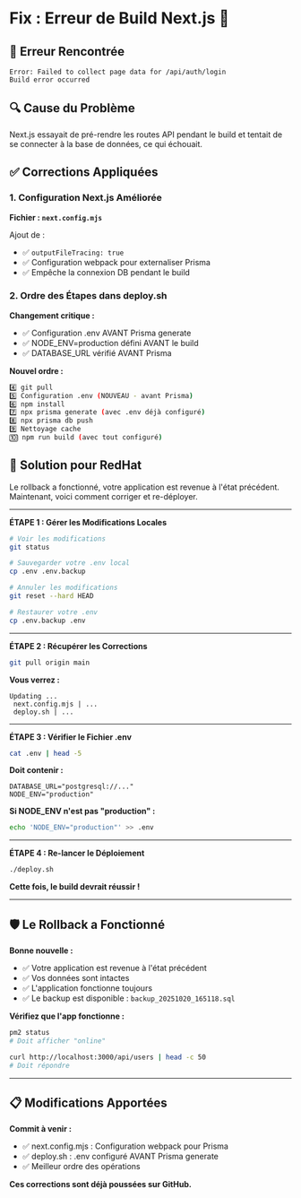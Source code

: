 # Fix : Erreur de Build Next.js 🔧

## 🔴 Erreur Rencontrée

```
Error: Failed to collect page data for /api/auth/login
Build error occurred
```

## 🔍 Cause du Problème

Next.js essayait de pré-rendre les routes API pendant le build et tentait de se connecter à la base de données, ce qui échouait.

## ✅ Corrections Appliquées

### 1. Configuration Next.js Améliorée

**Fichier : `next.config.mjs`**

Ajout de :
- ✅ `outputFileTracing: true`
- ✅ Configuration webpack pour externaliser Prisma
- ✅ Empêche la connexion DB pendant le build

### 2. Ordre des Étapes dans deploy.sh

**Changement critique :**
- ✅ Configuration .env AVANT Prisma generate
- ✅ NODE_ENV=production défini AVANT le build
- ✅ DATABASE_URL vérifié AVANT Prisma

**Nouvel ordre :**
```bash
4️⃣ git pull
5️⃣ Configuration .env (NOUVEAU - avant Prisma)
6️⃣ npm install
7️⃣ npx prisma generate (avec .env déjà configuré)
8️⃣ npx prisma db push
9️⃣ Nettoyage cache
🔟 npm run build (avec tout configuré)
```

## 🚀 Solution pour RedHat

Le rollback a fonctionné, votre application est revenue à l'état précédent. Maintenant, voici comment corriger et re-déployer.

---

**ÉTAPE 1 : Gérer les Modifications Locales**

```bash
# Voir les modifications
git status

# Sauvegarder votre .env local
cp .env .env.backup

# Annuler les modifications
git reset --hard HEAD

# Restaurer votre .env
cp .env.backup .env
```

---

**ÉTAPE 2 : Récupérer les Corrections**

```bash
git pull origin main
```

**Vous verrez :**
```
Updating ...
 next.config.mjs | ...
 deploy.sh | ...
```

---

**ÉTAPE 3 : Vérifier le Fichier .env**

```bash
cat .env | head -5
```

**Doit contenir :**
```env
DATABASE_URL="postgresql://..."
NODE_ENV="production"
```

**Si NODE_ENV n'est pas "production" :**
```bash
echo 'NODE_ENV="production"' >> .env
```

---

**ÉTAPE 4 : Re-lancer le Déploiement**

```bash
./deploy.sh
```

**Cette fois, le build devrait réussir !**

---

## 🛡️ Le Rollback a Fonctionné

**Bonne nouvelle :**
- ✅ Votre application est revenue à l'état précédent
- ✅ Vos données sont intactes
- ✅ L'application fonctionne toujours
- ✅ Le backup est disponible : `backup_20251020_165118.sql`

**Vérifiez que l'app fonctionne :**
```bash
pm2 status
# Doit afficher "online"

curl http://localhost:3000/api/users | head -c 50
# Doit répondre
```

---

## 📋 Modifications Apportées

**Commit à venir :**
- ✅ next.config.mjs : Configuration webpack pour Prisma
- ✅ deploy.sh : .env configuré AVANT Prisma generate
- ✅ Meilleur ordre des opérations

**Ces corrections sont déjà poussées sur GitHub.**

